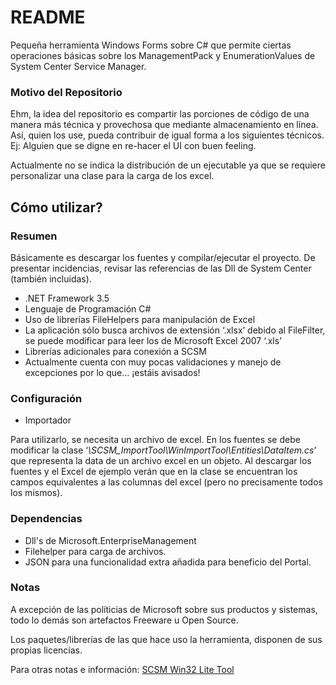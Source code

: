 # README #

Pequeña herramienta Windows Forms sobre C# que permite ciertas operaciones básicas sobre los ManagementPack y EnumerationValues de System Center Service Manager.

### Motivo del Repositorio ###

Ehm, la idea del repositorio es compartir las porciones de código de una manera más técnica y provechosa que mediante almacenamiento en línea. Así, quien los use, pueda contribuir de igual forma a los siguientes técnicos. Ej: Alguien que se digne en re-hacer el UI con buen feeling.

Actualmente no se indica la distribución de un ejecutable ya que se requiere personalizar una clase para la carga de los excel.



## Cómo utilizar? ##

### Resumen ###

Básicamente es descargar los fuentes y compilar/ejecutar el proyecto. De presentar incidencias, revisar las referencias de las Dll de System Center (también incluidas).


* .NET Framework 3.5
* Lenguaje de Programación C#
* Uso de librerías FileHelpers para manipulación de Excel
* La aplicación sólo busca archivos de extensión ‘.xlsx’ debido al FileFilter, se puede modificar para leer los de Microsoft Excel 2007 ‘.xls’
* Librerías adicionales para conexión a SCSM
* Actualmente cuenta con muy pocas validaciones y manejo de excepciones por lo que… ¡estáis avisados!


### Configuración ###

* Importador 

Para utilizarlo, se necesita un archivo de excel. En los fuentes se debe modificar la clase ‘*\SCSM_ImportTool\WinImportTool\Entities\DataItem.cs*’ que representa la data de un archivo excel en un objeto. Al descargar los fuentes y el Excel de ejemplo verán que en la clase se encuentran los campos equivalentes a las columnas del excel (pero no precisamente todos los mismos).




### Dependencias ###

* Dll's de Microsoft.EnterpriseManagement
* Filehelper para carga de archivos.
* JSON para una funcionalidad extra añadida para beneficio del Portal.


### Notas ###

A excepción de las políticias de Microsoft sobre sus productos y sistemas, todo lo demás son artefactos Freeware u Open Source.

Los paquetes/librerías de las que hace uso la herramienta, disponen de sus propias licencias.


Para otras notas e información: [SCSM Win32 Lite Tool](http://corderoski.wordpress.com/2014/05/09/scsm-win32-lite-tool/)